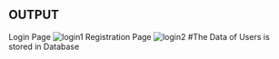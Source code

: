 ## OUTPUT
Login Page
![login1](https://github.com/user-attachments/assets/c8811701-7185-4731-bc8e-c05c30b291e2)
Registration Page
![login2](https://github.com/user-attachments/assets/6fe9b9c7-88ae-41da-945b-ddc269c498be)
#The Data of Users is stored in Database
